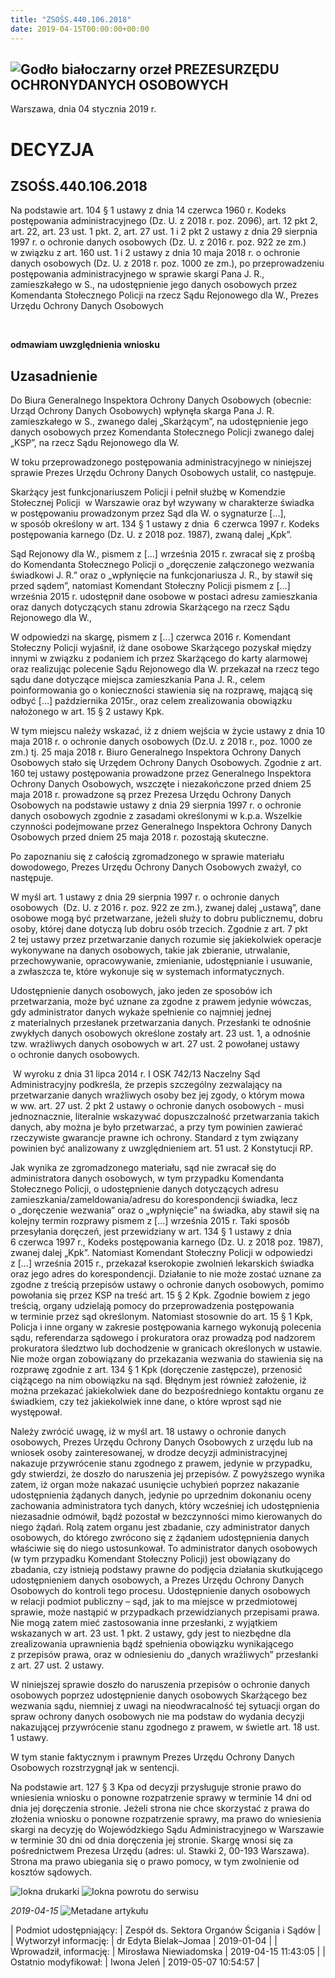 ```yaml
---
title: "ZSOŚS.440.106.2018"
date: 2019-04-15T00:00:00+00:00
---
```



![Godło białoczarny orzeł](/bundles/app/img/orzeł2.png)
PREZESURZĘDU OCHRONYDANYCH OSOBOWYCH
------------------------------------




 Warszawa, dnia 04
 stycznia
 2019 r.
 


 DECYZJA
=========


ZSOŚS.440.106.2018
------------------


Na podstawie art. 104 § 1 ustawy z dnia 14 czerwca 1960 r. Kodeks postępowania administracyjnego (Dz. U. z 2018 r. poz. 2096), art. 12 pkt 2, art. 22, art. 23 ust. 1 pkt. 2, art. 27 ust. 1 i 2 pkt 2 ustawy z dnia 29 sierpnia 1997 r. o ochronie danych osobowych (Dz. U. z 2016 r. poz. 922 ze zm.) w związku z art. 160 ust. 1 i 2 ustawy z dnia 10 maja 2018 r. o ochronie danych osobowych (Dz. U. z 2018 r. poz. 1000 ze zm.), po przeprowadzeniu postępowania administracyjnego w sprawie skargi Pana J. R., zamieszkałego w S., na udostępnienie jego danych osobowych przez Komendanta Stołecznego Policji na rzecz Sądu Rejonowego dla W., Prezes Urzędu Ochrony Danych Osobowych


 


**odmawiam uwzględnienia wniosku**



**Uzasadnienie**
----------------


Do Biura Generalnego Inspektora Ochrony Danych Osobowych (obecnie: Urząd Ochrony Danych Osobowych) wpłynęła skarga Pana J. R. zamieszkałego w S., zwanego dalej „Skarżącym”, na udostępnienie jego danych osobowych przez Komendanta Stołecznego Policji zwanego dalej „KSP”, na rzecz Sądu Rejonowego dla W.


W toku przeprowadzonego postępowania administracyjnego w niniejszej sprawie Prezes Urzędu Ochrony Danych Osobowych ustalił, co następuje.


Skarżący jest funkcjonariuszem Policji i pełnił służbę w Komendzie Stołecznej Policji  w Warszawie oraz był wzywany w charakterze świadka w postępowaniu prowadzonym przez Sąd dla W. o sygnaturze [...], w sposób określony w art. 134 § 1 ustawy z dnia  6 czerwca 1997 r. Kodeks postępowania karnego (Dz. U. z 2018 poz. 1987), zwaną dalej „Kpk”.


Sąd Rejonowy dla W., pismem z [...] września 2015 r. zwracał się z prośbą do Komendanta Stołecznego Policji o „doręczenie załączonego wezwania świadkowi J. R.” oraz o „wpłynięcie na funkcjonariusza J. R., by stawił się przed sądem”, natomiast Komendant Stołeczny Policji pismem z [...] września 2015 r. udostępnił dane osobowe w postaci adresu zamieszkania oraz danych dotyczących stanu zdrowia Skarżącego na rzecz Sądu Rejonowego dla W.,


W odpowiedzi na skargę, pismem z [...] czerwca 2016 r. Komendant Stołeczny Policji wyjaśnił, iż dane osobowe Skarżącego pozyskał między innymi w związku z podaniem ich przez Skarżącego do karty alarmowej oraz realizując polecenie Sądu Rejonowego dla W. przekazał na rzecz tego sądu dane dotyczące miejsca zamieszkania Pana J. R., celem poinformowania go o konieczności stawienia się na rozprawę, mającą się odbyć [...] października 2015r., oraz celem zrealizowania obowiązku nałożonego w art. 15 § 2 ustawy Kpk.


W tym miejscu należy wskazać, iż z dniem wejścia w życie ustawy z dnia 10 maja 2018 r. o ochronie danych osobowych (Dz.U. z 2018 r., poz. 1000 ze zm.) tj. 25 maja 2018 r. Biuro Generalnego Inspektora Ochrony Danych Osobowych stało się Urzędem Ochrony Danych Osobowych. Zgodnie z art. 160 tej ustawy postępowania prowadzone przez Generalnego Inspektora Ochrony Danych Osobowych, wszczęte i niezakończone przed dniem 25 maja 2018 r. prowadzone są przez Prezesa Urzędu Ochrony Danych Osobowych na podstawie ustawy z dnia 29 sierpnia 1997 r. o ochronie danych osobowych zgodnie z zasadami określonymi w k.p.a. Wszelkie czynności podejmowane przez Generalnego Inspektora Ochrony Danych Osobowych przed dniem 25 maja 2018 r. pozostają skuteczne.


Po zapoznaniu się z całością zgromadzonego w sprawie materiału dowodowego, Prezes Urzędu Ochrony Danych Osobowych zważył, co następuje.


W myśl art. 1 ustawy z dnia 29 sierpnia 1997 r. o ochronie danych osobowych  (Dz. U. z 2016 r. poz. 922 ze zm.), zwanej dalej „ustawą”, dane osobowe mogą być przetwarzane, jeżeli służy to dobru publicznemu, dobru osoby, której dane dotyczą lub dobru osób trzecich. Zgodnie z art. 7 pkt 2 tej ustawy przez przetwarzanie danych rozumie się jakiekolwiek operacje wykonywane na danych osobowych, takie jak zbieranie, utrwalanie, przechowywanie, opracowywanie, zmienianie, udostępnianie i usuwanie, a zwłaszcza te, które wykonuje się w systemach informatycznych.


Udostępnienie danych osobowych, jako jeden ze sposobów ich przetwarzania, może być uznane za zgodne z prawem jedynie wówczas, gdy administrator danych wykaże spełnienie co najmniej jednej z materialnych przesłanek przetwarzania danych. Przesłanki te odnośnie zwykłych danych osobowych określone zostały art. 23 ust. 1, a odnośnie tzw. wrażliwych danych osobowych w art. 27 ust. 2 powołanej ustawy o ochronie danych osobowych.


 W wyroku z dnia 31 lipca 2014 r. I OSK 742/13 Naczelny Sąd Administracyjny podkreśla, że przepis szczególny zezwalający na przetwarzanie danych wrażliwych osoby bez jej zgody, o którym mowa w ww. art. 27 ust. 2 pkt 2 ustawy o ochronie danych osobowych - musi jednoznacznie, literalnie wskazywać dopuszczalność przetwarzania takich danych, aby można je było przetwarzać, a przy tym powinien zawierać rzeczywiste gwarancje prawne ich ochrony. Standard z tym związany powinien być analizowany z uwzględnieniem art. 51 ust. 2 Konstytucji RP.


Jak wynika ze zgromadzonego materiału, sąd nie zwracał się do administratora danych osobowych, w tym przypadku Komendanta Stołecznego Policji, o udostępnienie danych dotyczących adresu zamieszkania/zameldowania/adresu do korespondencji świadka, lecz o „doręczenie wezwania” oraz o „wpłynięcie” na świadka, aby stawił się na kolejny termin rozprawy pismem z [...] września 2015 r. Taki sposób przesyłania doręczeń, jest przewidziany w art. 134 § 1 ustawy z dnia 6 czerwca 1997 r., Kodeks postępowania karnego (Dz. U. z 2018 poz. 1987), zwanej dalej „Kpk”. Natomiast Komendant Stołeczny Policji w odpowiedzi z [...] września 2015 r., przekazał kserokopie zwolnień lekarskich świadka oraz jego adres do korespondencji. Działanie to nie może zostać uznane za zgodne z treścią przepisów ustawy o ochronie danych osobowych, pomimo powołania się przez KSP na treść art. 15 § 2 Kpk. Zgodnie bowiem z jego treścią, organy udzielają pomocy do przeprowadzenia postępowania w terminie przez sąd określonym. Natomiast stosownie do art. 15 § 1 Kpk, Policja i inne organy w zakresie postępowania karnego wykonują polecenia sądu, referendarza sądowego i prokuratora oraz prowadzą pod nadzorem prokuratora śledztwo lub dochodzenie w granicach określonych w ustawie. Nie może organ zobowiązany do przekazania wezwania do stawienia się na rozprawę zgodnie z art. 134 § 1 Kpk (doręczenie zastępcze), przenosić ciążącego na nim obowiązku na sąd. Błędnym jest również założenie, iż można przekazać jakiekolwiek dane do bezpośredniego kontaktu organu ze świadkiem, czy też jakiekolwiek inne dane, o które wprost sąd nie występował.


Należy zwrócić uwagę, iż w myśl art. 18 ustawy o ochronie danych osobowych, Prezes Urzędu Ochrony Danych Osobowych z urzędu lub na wniosek osoby zainteresowanej, w drodze decyzji administracyjnej nakazuje przywrócenie stanu zgodnego z prawem, jedynie w przypadku, gdy stwierdzi, że doszło do naruszenia jej przepisów. Z powyższego wynika zatem, iż organ może nakazać usunięcie uchybień poprzez nakazanie udostępnienia żądanych danych, jedynie po uprzednim dokonaniu oceny zachowania administratora tych danych, który wcześniej ich udostępnienia niezasadnie odmówił, bądź pozostał w bezczynności mimo kierowanych do niego żądań. Rolą zatem organu jest zbadanie, czy administrator danych osobowych, do którego zwrócono się z żądaniem udostępnienia danych właściwie się do niego ustosunkował. To administrator danych osobowych (w tym przypadku Komendant Stołeczny Policji) jest obowiązany do zbadania, czy istnieją podstawy prawne do podjęcia działania skutkującego udostępnieniem danych osobowych, a Prezes Urzędu Ochrony Danych Osobowych do kontroli tego procesu. Udostępnienie danych osobowych w relacji podmiot publiczny – sąd, jak to ma miejsce w przedmiotowej sprawie, może nastąpić w przypadkach przewidzianych przepisami prawa. Nie mogą zatem mieć zastosowania inne przesłanki, z wyjątkiem wskazanych w art. 23 ust. 1 pkt. 2 ustawy, gdy jest to niezbędne dla zrealizowania uprawnienia bądź spełnienia obowiązku wynikającego z przepisów prawa, oraz w odniesieniu do „danych wrażliwych” przesłanki z art. 27 ust. 2 ustawy.


W niniejszej sprawie doszło do naruszenia przepisów o ochronie danych osobowych poprzez udostępnienie danych osobowych Skarżącego bez wezwania sądu, niemniej z uwagi na nieodwracalność tej sytuacji organ do spraw ochrony danych osobowych nie ma podstaw do wydania decyzji nakazującej przywrócenie stanu zgodnego z prawem, w świetle art. 18 ust. 1 ustawy.


W tym stanie faktycznym i prawnym Prezes Urzędu Ochrony Danych Osobowych rozstrzygnął jak w sentencji.


Na podstawie art. 127 § 3 Kpa od decyzji przysługuje stronie prawo do wniesienia wniosku o ponowne rozpatrzenie sprawy w terminie 14 dni od dnia jej doręczenia stronie. Jeżeli strona nie chce skorzystać z prawa do złożenia wniosku o ponowne rozpatrzenie sprawy, ma prawo do wniesienia skargi na decyzję do Wojewódzkiego Sądu Administracyjnego w Warszawie w terminie 30 dni od dnia doręczenia jej stronie. Skargę wnosi się za pośrednictwem Prezesa Urzędu (adres: ul. Stawki 2, 00-193 Warszawa). Strona ma prawo ubiegania się o prawo pomocy, w tym zwolnienie od kosztów sądowych.



![Iokna drukarki](/bundles/app/img/ico/print.svg "Kliknij aby zobaczyć wersję do wydruku.")
![Iokna powrotu do serwisu](/bundles/app/img/ico/back.svg "Kliknij aby wrócić do normalnej wersji serwisu.")


*2019-04-15*
![Metadane artykułu](/bundles/app/img/metadane-s3.png "Metadane artykułu")




| Podmiot udostępniający: | Zespół ds. Sektora Organów Ścigania i Sądów |
| Wytworzył informację: | dr Edyta Bielak–Jomaa | 2019-01-04 |
| Wprowadził‚ informację: | Mirosława Niewiadomska | 2019-04-15 11:43:05 |
| Ostatnio modyfikował: | Iwona Jeleń | 2019-05-07 10:54:57 |


